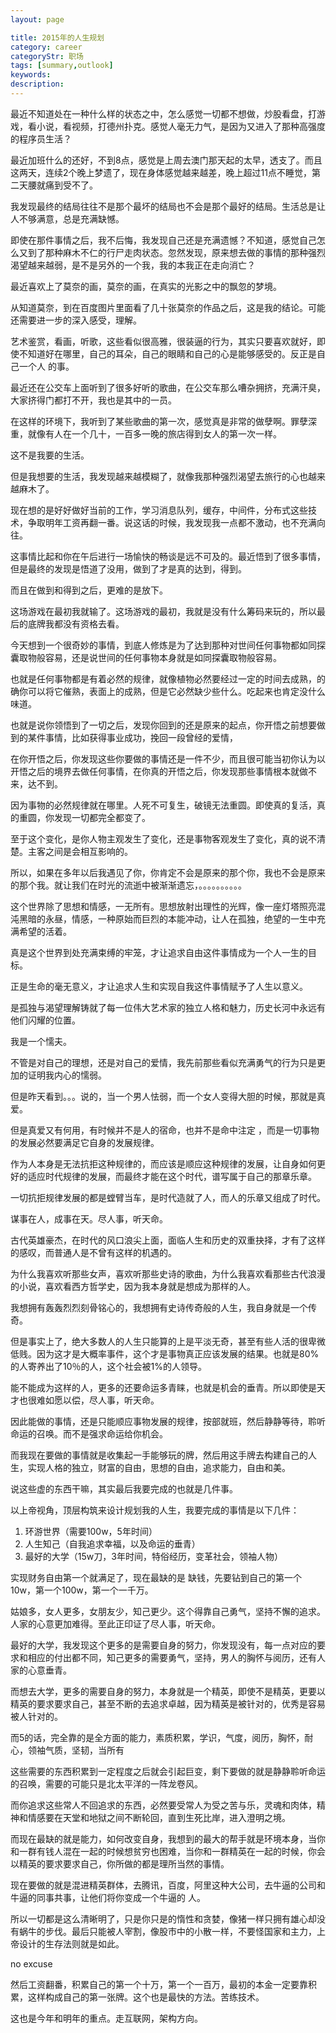 ```yaml
---
layout: page

title: 2015年的人生规划
category: career
categoryStr: 职场 
tags: [summary,outlook]
keywords: 
description: 
---
```


最近不知道处在一种什么样的状态之中，怎么感觉一切都不想做，炒股看盘，打游戏，看小说，看视频，打德州扑克。感觉人毫无力气，是因为又进入了那种高强度的程序员生活？

最近加班什么的还好，不到8点，感觉是上周去澳门那天起的太早，透支了。而且这两天，连续2个晚上梦遗了，现在身体感觉越来越差，晚上超过11点不睡觉，第二天腰就痛到受不了。

我发现最终的结局往往不是那个最坏的结局也不会是那个最好的结局。生活总是让人不够满意，总是充满缺憾。

即使在那件事情之后，我不后悔，我发现自己还是充满遗憾？不知道，感觉自己怎么又到了那种麻木不仁的行尸走肉状态。忽然发现，原来想去做的事情的那种强烈渴望越来越弱，是不是另外的一个我，我的本我正在走向消亡？

最近喜欢上了莫奈的画，莫奈的画，在真实的光影之中的飘忽的梦境。

从知道莫奈，到在百度图片里面看了几十张莫奈的作品之后，这是我的结论。可能还需要进一步的深入感受，理解。

艺术鉴赏，看画，听歌，这些看似很高雅，很装逼的行为，其实只要喜欢就好，即使不知道好在哪里，自己的耳朵，自己的眼睛和自己的心是能够感受的。反正是自己一个人 的事。

最近还在公交车上面听到了很多好听的歌曲，在公交车那么嘈杂拥挤，充满汗臭，大家挤得门都打不开，我也是其中的一员。

在这样的环境下，我听到了某些歌曲的第一次，感觉真是非常的做孽啊。罪孽深重，就像有人在一个几十，一百多一晚的旅店得到女人的第一次一样。

这不是我要的生活。

但是我想要的生活，我发现越来越模糊了，就像我那种强烈渴望去旅行的心也越来越麻木了。

现在想的是好好做好当前的工作，学习消息队列，缓存，中间件，分布式这些技术，争取明年工资再翻一番。说这话的时候，我发现我一点都不激动，也不充满向往。

这事情比起和你在午后进行一场愉快的畅谈是远不可及的。最近悟到了很多事情，但是最终的发现是悟道了没用，做到了才是真的达到，得到。

而且在做到和得到之后，更难的是放下。

这场游戏在最初我就输了。这场游戏的最初，我就是没有什么筹码来玩的，所以最后的底牌我都没有资格去看。

今天想到一个很奇妙的事情，到底人修炼是为了达到那种对世间任何事物都如同探囊取物般容易，还是说世间的任何事物本身就是如同探囊取物般容易。

也就是任何事物都是有着必然的规律，就像植物必然要经过一定的时间去成熟，的确你可以将它催熟，表面上的成熟，但是它必然缺少些什么。吃起来也肯定没什么味道。

也就是说你领悟到了一切之后，发现你回到的还是原来的起点，你开悟之前想要做到的某件事情，比如获得事业成功，挽回一段曾经的爱情，

在你开悟之后，你发现这些你要做的事情还是一件不少，而且很可能当初你认为以开悟之后的境界去做任何事情，在你真的开悟之后，你发现那些事情根本就做不来，达不到。

因为事物的必然规律就在哪里。人死不可复生，破镜无法重圆。即使真的复活，真的重圆，你发现一切都完全都变了。

至于这个变化，是你人物主观发生了变化，还是事物客观发生了变化，真的说不清楚。主客之间是会相互影响的。

所以，如果在多年以后我遇见了你，你肯定不会是原来的那个你，我也不会是原来的那个我。就让我们在时光的流逝中被渐渐遗忘，。。。。。。。。。。

这个世界除了思想和情感，一无所有。思想放射出理性的光辉，像一座灯塔照亮混沌黑暗的永昼，情感，一种原始而巨烈的本能冲动，让人在孤独，绝望的一生中充满希望的活着。

真是这个世界到处充满束缚的牢笼，才让追求自由这件事情成为一个人一生的目标。

正是生命的毫无意义，才让追求人生和实现自我这件事情赋予了人生以意义。

是孤独与渴望理解铸就了每一位伟大艺术家的独立人格和魅力，历史长河中永远有他们闪耀的位置。

我是一个懦夫。

不管是对自己的理想，还是对自己的爱情，我先前那些看似充满勇气的行为只是更加的证明我内心的懦弱。

但是昨天看到。。。说的，当一个男人怯弱，而一个女人变得大胆的时候，那就是真爱。

但是真爱又有何用，有时候并不是人的宿命，也并不是命中注定 ，而是一切事物的发展必然要满足它自身的发展规律。

作为人本身是无法抗拒这种规律的，而应该是顺应这种规律的发展，让自身如何更好的适应时代规律的发展，而最终才能在这个时代，谱写属于自己的那章乐章。

一切抗拒规律发展的都是螳臂当车，是时代造就了人，而人的乐章又组成了时代。

谋事在人，成事在天。尽人事，听天命。

古代英雄豪杰，在时代的风口浪尖上面，面临人生和历史的双重抉择，才有了这样的感叹，而普通人是不曾有这样的机遇的。

为什么我喜欢听那些女声，喜欢听那些史诗的歌曲，为什么我喜欢看那些古代浪漫的小说，喜欢看西方哲学史，因为我本身就是想成为那样的人。

我想拥有轰轰烈烈刻骨铭心的，我想拥有史诗传奇般的人生，我自身就是一个传奇。

但是事实上了，绝大多数人的人生只能算的上是平淡无奇，甚至有些人活的很卑微低贱。因为这才是大概率事件，这个才是事物真正应该发展的结果。也就是80%的人寄养出了10％的人，这个社会被1%的人领导。

能不能成为这样的人，更多的还要命运多青睐，也就是机会的垂青。所以即使是天才也很难如愿以偿，尽人事，听天命。

因此能做的事情，还是只能顺应事物发展的规律，按部就班，然后静静等待，聆听命运的召唤。而不是强求命运给你机会。

而我现在要做的事情就是收集起一手能够玩的牌，然后用这手牌去构建自己的人生，实现人格的独立，财富的自由，思想的自由，追求能力，自由和美。

说这些虚的东西干嘛，其实最后我要完成的也就是几件事。

以上帝视角，顶层构筑来设计规划我的人生，我要完成的事情是以下几件：
1. 环游世界（需要100w，5年时间）
2. 人生知己（自我追求幸福，以及命运的垂青）
3. 最好的大学（15w刀，3年时间，特俗经历，变革社会，领袖人物）

实现财务自由第一个就满足了，现在最缺的是 缺钱，先要钻到自己的第一个10w，第一个100w，第一个一千万。

姑娘多，女人更多，女朋友少，知己更少。这个得靠自己勇气，坚持不懈的追求。人家的心意更加难得。至此正印证了尽人事，听天命。

最好的大学，我发现这个更多的是需要自身的努力，你发现没有，每一点对应的要求和相应的付出都不同，知己更多的需要勇气，坚持，男人的胸怀与阅历，还有人家的心意垂青。

而想去大学，更多的需要自身的努力，本身就是一个精英，即使不是精英，更要以精英的要求要求自己，甚至不断的去追求卓越，因为精英是被针对的，优秀是容易被人针对的。

而5的话，完全靠的是全方面的能力，素质积累，学识，气度，阅历，胸怀，耐心，领袖气质，坚韧，当所有

这些需要的东西积累到一定程度之后就会引起巨变，剩下要做的就是静静聆听命运的召唤，需要的可能只是北太平洋的一阵龙卷风。

而你追求这些常人不回追求的东西，必然要受常人为受之苦与乐，灵魂和肉体，精神和情感要在天堂和地狱之间不断轮回，直到生死比岸，进入澄明之境。

而现在最缺的就是能力，如何改变自身，我想到的最大的帮手就是环境本身，当你和一群有钱人混在一起的时候想贫穷也困难，当你和一群精英在一起的时候，你会以精英的要求要求自己，你所做的都是理所当然的事情。

现在要做的就是混进精英群体，去腾讯，百度，阿里这种大公司，去牛逼的公司和牛逼的同事共事，让他们将你变成一个牛逼的 人。

所以一切都是这么清晰明了，只是你只是的惰性和贪婪，像猪一样只拥有雄心却没有蜗牛的步伐。最后只能被人宰割，像股市中的小散一样，不要怪国家和主力，上帝设计的生存法则就是如此。

no excuse

然后工资翻番，积累自己的第一个十万，第一个一百万，最初的本金一定要靠积累，这样构成自己的第一张牌。这个也是最快的方法。苦练技术。

这也是今年和明年的重点。走互联网，架构方向。
